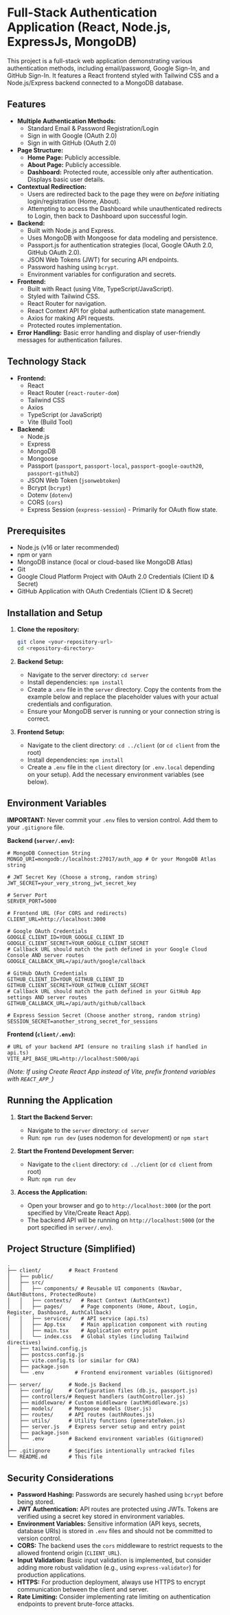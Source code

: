 # Full-Stack Authentication Application (React, Node.js, ExpressJs, MongoDB)

This project is a full-stack web application demonstrating various authentication methods, including email/password, Google Sign-In, and GitHub Sign-In. It features a React frontend styled with Tailwind CSS and a Node.js/Express backend connected to a MongoDB database.

## Features

- **Multiple Authentication Methods:**
  - Standard Email & Password Registration/Login
  - Sign in with Google (OAuth 2.0)
  - Sign in with GitHub (OAuth 2.0)
- **Page Structure:**
  - **Home Page:** Publicly accessible.
  - **About Page:** Publicly accessible.
  - **Dashboard:** Protected route, accessible only after authentication. Displays basic user details.
- **Contextual Redirection:**
  - Users are redirected back to the page they were on _before_ initiating login/registration (Home, About).
  - Attempting to access the Dashboard while unauthenticated redirects to Login, then back to Dashboard upon successful login.
- **Backend:**
  - Built with Node.js and Express.
  - Uses MongoDB with Mongoose for data modeling and persistence.
  - Passport.js for authentication strategies (local, Google OAuth 2.0, GitHub OAuth 2.0).
  - JSON Web Tokens (JWT) for securing API endpoints.
  - Password hashing using `bcrypt`.
  - Environment variables for configuration and secrets.
- **Frontend:**
  - Built with React (using Vite, TypeScript/JavaScript).
  - Styled with Tailwind CSS.
  - React Router for navigation.
  - React Context API for global authentication state management.
  - Axios for making API requests.
  - Protected routes implementation.
- **Error Handling:** Basic error handling and display of user-friendly messages for authentication failures.

## Technology Stack

- **Frontend:**
  - React
  - React Router (`react-router-dom`)
  - Tailwind CSS
  - Axios
  - TypeScript (or JavaScript)
  - Vite (Build Tool)
- **Backend:**
  - Node.js
  - Express
  - MongoDB
  - Mongoose
  - Passport (`passport`, `passport-local`, `passport-google-oauth20`, `passport-github2`)
  - JSON Web Token (`jsonwebtoken`)
  - Bcrypt (`bcrypt`)
  - Dotenv (`dotenv`)
  - CORS (`cors`)
  - Express Session (`express-session`) - Primarily for OAuth flow state.

## Prerequisites

- Node.js (v16 or later recommended)
- npm or yarn
- MongoDB instance (local or cloud-based like MongoDB Atlas)
- Git
- Google Cloud Platform Project with OAuth 2.0 Credentials (Client ID & Secret)
- GitHub Application with OAuth Credentials (Client ID & Secret)

## Installation and Setup

1.  **Clone the repository:**

    ```bash
    git clone <your-repository-url>
    cd <repository-directory>
    ```

2.  **Backend Setup:**

    - Navigate to the server directory: `cd server`
    - Install dependencies: `npm install`
    - Create a `.env` file in the `server` directory. Copy the contents from the example below and replace the placeholder values with your actual credentials and configuration.
    - Ensure your MongoDB server is running or your connection string is correct.

3.  **Frontend Setup:**
    - Navigate to the client directory: `cd ../client` (or `cd client` from the root)
    - Install dependencies: `npm install`
    - Create a `.env` file in the `client` directory (or `.env.local` depending on your setup). Add the necessary environment variables (see below).

## Environment Variables

**IMPORTANT:** Never commit your `.env` files to version control. Add them to your `.gitignore` file.

**Backend (`server/.env`):**

```dotenv
# MongoDB Connection String
MONGO_URI=mongodb://localhost:27017/auth_app # Or your MongoDB Atlas string

# JWT Secret Key (Choose a strong, random string)
JWT_SECRET=your_very_strong_jwt_secret_key

# Server Port
SERVER_PORT=5000

# Frontend URL (For CORS and redirects)
CLIENT_URL=http://localhost:3000

# Google OAuth Credentials
GOOGLE_CLIENT_ID=YOUR_GOOGLE_CLIENT_ID
GOOGLE_CLIENT_SECRET=YOUR_GOOGLE_CLIENT_SECRET
# Callback URL should match the path defined in your Google Cloud Console AND server routes
GOOGLE_CALLBACK_URL=/api/auth/google/callback

# GitHub OAuth Credentials
GITHUB_CLIENT_ID=YOUR_GITHUB_CLIENT_ID
GITHUB_CLIENT_SECRET=YOUR_GITHUB_CLIENT_SECRET
# Callback URL should match the path defined in your GitHub App settings AND server routes
GITHUB_CALLBACK_URL=/api/auth/github/callback

# Express Session Secret (Choose another strong, random string)
SESSION_SECRET=another_strong_secret_for_sessions
```

**Frontend (`client/.env`):**

```dotenv
# URL of your backend API (ensure no trailing slash if handled in api.ts)
VITE_API_BASE_URL=http://localhost:5000/api
```

_(Note: If using Create React App instead of Vite, prefix frontend variables with `REACT_APP_`)_

## Running the Application

1.  **Start the Backend Server:**

    - Navigate to the `server` directory: `cd server`
    - Run: `npm run dev` (uses nodemon for development) or `npm start`

2.  **Start the Frontend Development Server:**

    - Navigate to the `client` directory: `cd ../client` (or `cd client` from root)
    - Run: `npm run dev`

3.  **Access the Application:**
    - Open your browser and go to `http://localhost:3000` (or the port specified by Vite/Create React App).
    - The backend API will be running on `http://localhost:5000` (or the port specified in `server/.env`).

## Project Structure (Simplified)

```
.
├── client/         # React Frontend
│   ├── public/
│   ├── src/
│   │   ├── components/ # Reusable UI components (Navbar, OAuthButtons, ProtectedRoute)
│   │   ├── contexts/   # React Context (AuthContext)
│   │   ├── pages/      # Page components (Home, About, Login, Register, Dashboard, AuthCallback)
│   │   ├── services/   # API service (api.ts)
│   │   ├── App.tsx     # Main application component with routing
│   │   ├── main.tsx    # Application entry point
│   │   └── index.css   # Global styles (including Tailwind directives)
│   ├── tailwind.config.js
│   ├── postcss.config.js
│   ├── vite.config.ts (or similar for CRA)
│   ├── package.json
│   └── .env          # Frontend environment variables (Gitignored)
│
├── server/         # Node.js Backend
│   ├── config/     # Configuration files (db.js, passport.js)
│   ├── controllers/# Request handlers (authController.js)
│   ├── middleware/ # Custom middleware (authMiddleware.js)
│   ├── models/     # Mongoose models (User.js)
│   ├── routes/     # API routes (authRoutes.js)
│   ├── utils/      # Utility functions (generateToken.js)
│   ├── server.js   # Express server setup and entry point
│   ├── package.json
│   └── .env        # Backend environment variables (Gitignored)
│
├── .gitignore      # Specifies intentionally untracked files
└── README.md       # This file
```

## Security Considerations

- **Password Hashing:** Passwords are securely hashed using `bcrypt` before being stored.
- **JWT Authentication:** API routes are protected using JWTs. Tokens are verified using a secret key stored in environment variables.
- **Environment Variables:** Sensitive information (API keys, secrets, database URIs) is stored in `.env` files and should not be committed to version control.
- **CORS:** The backend uses the `cors` middleware to restrict requests to the allowed frontend origin (`CLIENT_URL`).
- **Input Validation:** Basic input validation is implemented, but consider adding more robust validation (e.g., using `express-validator`) for production applications.
- **HTTPS:** For production deployment, always use HTTPS to encrypt communication between the client and server.
- **Rate Limiting:** Consider implementing rate limiting on authentication endpoints to prevent brute-force attacks.
